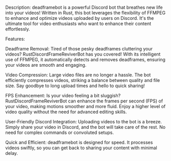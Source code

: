 Description:
deadframebot is a powerful Discord bot that breathes new life into your videos! Written in Rust, this bot leverages the flexibility of FFMPEG to enhance and optimize videos uploaded by users on Discord.
 It's the ultimate tool for video enthusiasts who want to enhance their content effortlessly.

Features:

Deadframe Removal: Tired of those pesky deadframes cluttering your videos? RustDiscordFrameReviverBot has you covered! With its intelligent use of FFMPEG,
it automatically detects and removes deadframes, ensuring your videos are smooth and engaging.

Video Compression: Large video files are no longer a hassle. The bot efficiently compresses videos, striking a balance between quality and file size. 
Say goodbye to long upload times and hello to quick sharing!

FPS Enhancement: Is your video feeling a bit sluggish? RustDiscordFrameReviverBot can enhance the frames per second (FPS) of your video, making motions smoother and more fluid. 
Enjoy a higher level of video quality without the need for advanced editing skills.

User-Friendly Discord Integration: Uploading videos to the bot is a breeze. Simply share your video in Discord, and the bot will take care of the rest. 
No need for complex commands or convoluted setups.

Quick and Efficient: deadframebot is designed for speed. It processes videos swiftly, so you can get back to sharing your content with minimal delay.
